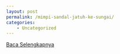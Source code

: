```yaml
---
layout: post
permalink: /mimpi-sandal-jatuh-ke-sungai/
categories:
    - Uncategorized
---
```


[Baca Selengkapnya](/04)